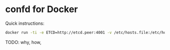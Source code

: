 # confd for Docker

Quick instructions:

```bash
docker run -ti -e ETCD=http://etcd.peer:4001 -v /etc/hosts.file:/etc/hosts.conf 0x4139/confd
```
TODO:
why, how,